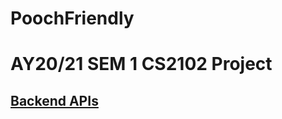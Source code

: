 # PoochFriendly

# AY20/21 SEM 1 CS2102 Project

## [Backend APIs](#https://poochfriendly.herokuapp.com/api-docs/)

